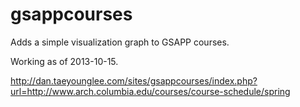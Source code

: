 gsappcourses
============

Adds a simple visualization graph to GSAPP courses. 

Working as of 2013-10-15. 

http://dan.taeyounglee.com/sites/gsappcourses/index.php?url=http://www.arch.columbia.edu/courses/course-schedule/spring
